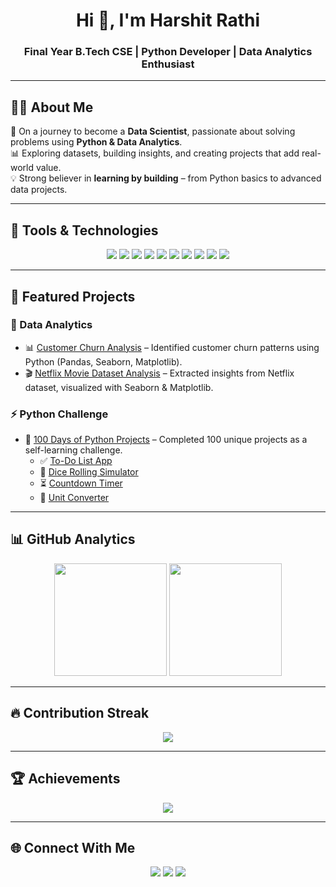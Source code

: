 <h1 align="center">Hi 👋, I'm Harshit Rathi</h1>
<h3 align="center">Final Year B.Tech CSE | Python Developer | Data Analytics Enthusiast</h3>

---

## 🧑‍💻 About Me
🚀 On a journey to become a **Data Scientist**, passionate about solving problems using **Python & Data Analytics**.  
📊 Exploring datasets, building insights, and creating projects that add real-world value.  
💡 Strong believer in **learning by building** – from Python basics to advanced data projects.  

---

## 🔧 Tools & Technologies
<p align="center">
  <img src="https://img.shields.io/badge/Python-3776AB?style=for-the-badge&logo=python&logoColor=white"/>
  <img src="https://img.shields.io/badge/Numpy-013243?style=for-the-badge&logo=numpy&logoColor=white"/>
  <img src="https://img.shields.io/badge/Pandas-150458?style=for-the-badge&logo=pandas&logoColor=white"/>
  <img src="https://img.shields.io/badge/Matplotlib-00427E?style=for-the-badge&logo=plotly&logoColor=white"/>
  <img src="https://img.shields.io/badge/Seaborn-FF6F00?style=for-the-badge&logo=seaborn&logoColor=white"/>
  <img src="https://img.shields.io/badge/Scikit--Learn-F7931E?style=for-the-badge&logo=scikitlearn&logoColor=white"/>
  <img src="https://img.shields.io/badge/Excel-217346?style=for-the-badge&logo=microsoft-excel&logoColor=white"/>
  <img src="https://img.shields.io/badge/SQL-4479A1?style=for-the-badge&logo=postgresql&logoColor=white"/>
  <img src="https://img.shields.io/badge/Git-F05032?style=for-the-badge&logo=git&logoColor=white"/>
  <img src="https://img.shields.io/badge/GitHub-181717?style=for-the-badge&logo=github&logoColor=white"/>
</p>

---

## 📂 Featured Projects

### 🎯 Data Analytics
- 📊 [Customer Churn Analysis](https://github.com/harshit-321/Customer-Churn-Analysis) – Identified customer churn patterns using Python (Pandas, Seaborn, Matplotlib).  
- 🎬 [Netflix Movie Dataset Analysis](https://github.com/harshit-321/Netflix-Movie-Analysis) – Extracted insights from Netflix dataset, visualized with Seaborn & Matplotlib.  

### ⚡ Python Challenge
- 🚀 [100 Days of Python Projects](https://github.com/harshit-321/100-days-of-python) – Completed 100 unique projects as a self-learning challenge.  
  - ✅ [To-Do List App](https://github.com/harshit-321/100-days-of-python/tree/ac438237651449a177ba464ddfd2db074370e658/Day_06_To_Do_List)  
  - 🎲 [Dice Rolling Simulator](https://github.com/harshit-321/100-days-of-python/tree/main/Day_05_Dice_Rolling_Simulator)  
  - ⏳ [Countdown Timer](https://github.com/harshit-321/100-days-of-python/tree/main/Day_07_Countdown_Timer)  
  - 📐 [Unit Converter](https://github.com/harshit-321/100-days-of-python/tree/main/Day_08_Unit_Converter)  

---

## 📊 GitHub Analytics
<p align="center">
  <img src="https://github-readme-stats.vercel.app/api?username=harshit-321&show_icons=true&theme=radical&hide_border=true" height="180em"/>
  <img src="https://github-readme-stats.vercel.app/api/top-langs/?username=harshit-321&layout=compact&theme=radical&hide_border=true" height="180em"/>
</p>

---

## 🔥 Contribution Streak
<p align="center">
  <img src="https://github-readme-streak-stats.herokuapp.com/?user=harshit-321&theme=radical&hide_border=true"/>
</p>

---

## 🏆 Achievements
<p align="center">
  <img src="https://github-profile-trophy.vercel.app/?username=harshit-321&theme=radical&no-frame=true&row=1&column=6"/>
</p>

---

## 🌐 Connect With Me
<p align="center">
  <a href="https://www.linkedin.com/in/harshit-rathi-2367b1299/"><img src="https://img.shields.io/badge/LinkedIn-0A66C2?style=for-the-badge&logo=linkedin&logoColor=white"/></a>
  <a href="mailto:harshitrathi321@gmail.com"><img src="https://img.shields.io/badge/Email-D14836?style=for-the-badge&logo=gmail&logoColor=white"/></a>
  <a href="https://github.com/harshit-321"><img src="https://img.shields.io/badge/GitHub-181717?style=for-the-badge&logo=github&logoColor=white"/></a>
</p>


